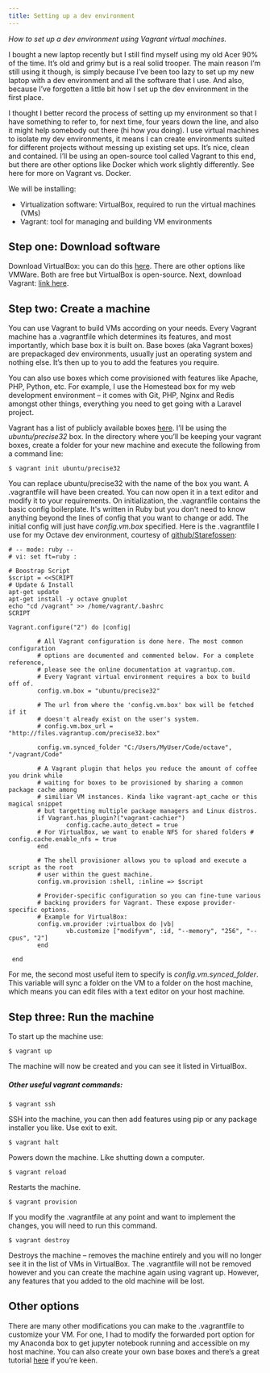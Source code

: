 ```yaml
---
title: Setting up a dev environment
---
```


*How to set up a dev environment using Vagrant virtual machines.*

I bought a new laptop recently but I still find myself using my old Acer 90% of the time. It’s old and grimy but is a real solid trooper. The main reason I’m still using it though, is simply because I’ve been too lazy to set up my new laptop with a dev environment and all the software that I use. And also, because I’ve forgotten a little bit how I set up the dev environment in the first place.

I thought I better record the process of setting up my environment so that I have something to refer to, for next time, four years down the line, and also it might help somebody out there (hi how you doing). I use virtual machines to isolate my dev environments, it means I can create environments suited for different projects without messing up existing set ups. It’s nice, clean and contained. I’ll be using an open-source tool called Vagrant to this end, but there are other options like Docker which work slightly differently. See here for more on Vagrant vs. Docker.

We will be installing:

* Virtualization software: VirtualBox, required to run the virtual machines (VMs)
* Vagrant: tool for managing and building VM environments

## Step one: Download software

Download VirtualBox: you can do this [here](https://www.virtualbox.org/wiki/Downloads). There are other options like VMWare. Both are free but VirtualBox is open-source. Next, download Vagrant: [link here](https://www.vagrantup.com/downloads.html).

## Step two: Create a machine

You can use Vagrant to build VMs according on your needs. Every Vagrant machine has a .vagrantfile which determines its features, and most importantly, which base box it is built on. Base boxes (aka Vagrant boxes) are prepackaged dev environments, usually just an operating system and nothing else. It’s then up to you to add the features you require.

You can also use boxes which come provisioned with features like Apache, PHP, Python, etc. For example, I use the Homestead box for my web development environment – it comes with Git, PHP, Nginx and Redis amongst other things, everything you need to get going with a Laravel project.

Vagrant has a list of publicly available boxes [here](https://app.vagrantup.com/boxes/search). I’ll be using the *ubuntu/precise32* box. In the directory where you’ll be keeping your vagrant boxes, create a folder for your new machine and execute the following from a command line:

```$ vagrant init ubuntu/precise32```

You can replace ubuntu/precise32 with the name of the box you want. A .vagrantfile will have been created. You can now open it in a text editor and modify it to your requirements. On initialization, the .vagrantfile contains the basic config boilerplate. It's written in Ruby but you don't need to know anything beyond the lines of config that you want to change or add. The initial config will just have  *config.vm.box* specified. Here is the .vagrantfile I use for my Octave dev environment, courtesy of [github/Starefossen](https://gist.github.com/Starefossen/9353638):

```
# -- mode: ruby --
# vi: set ft=ruby :

# Boostrap Script
$script = <<SCRIPT
# Update & Install
apt-get update
apt-get install -y octave gnuplot
echo "cd /vagrant" >> /home/vagrant/.bashrc
SCRIPT

Vagrant.configure("2") do |config|

        # All Vagrant configuration is done here. The most common configuration
        # options are documented and commented below. For a complete reference,
        # please see the online documentation at vagrantup.com.
        # Every Vagrant virtual environment requires a box to build off of.
        config.vm.box = "ubuntu/precise32"

        # The url from where the 'config.vm.box' box will be fetched if it
        # doesn't already exist on the user's system.
        # config.vm.box_url = "http://files.vagrantup.com/precise32.box"

        config.vm.synced_folder "C:/Users/MyUser/Code/octave", "/vagrant/Code"

        # A Vagrant plugin that helps you reduce the amount of coffee you drink while
        # waiting for boxes to be provisioned by sharing a common package cache among
        # similiar VM instances. Kinda like vagrant-apt_cache or this magical snippet
        # but targetting multiple package managers and Linux distros.
        if Vagrant.has_plugin?("vagrant-cachier")
                config.cache.auto_detect = true
        # For VirtualBox, we want to enable NFS for shared folders # config.cache.enable_nfs = true
        end

        # The shell provisioner allows you to upload and execute a script as the root
        # user within the guest machine.
        config.vm.provision :shell, :inline => $script

        # Provider-specific configuration so you can fine-tune various
        # backing providers for Vagrant. These expose provider-specific options.
        # Example for VirtualBox:
        config.vm.provider :virtualbox do |vb|
                vb.customize ["modifyvm", :id, "--memory", "256", "--cpus", "2"]
        end

 end
 ```

For me, the second most useful item to specify is *config.vm.synced_folder*. This variable will sync a folder on the VM to a folder on the host machine, which means you can edit files with a text editor on your host machine.

## Step three: Run the machine

To start up the machine use:

```$ vagrant up```

The machine will now be created and you can see it listed in VirtualBox.

##### Other useful vagrant commands:

```$ vagrant ssh```

SSH into the machine, you can then add features using pip or any package installer you like. Use exit to exit.

```$ vagrant halt```

Powers down the machine. Like shutting down a computer.

```$ vagrant reload```

Restarts the machine.

```$ vagrant provision```

If you modify the .vagrantfile at any point and want to implement the changes, you will need to run this command.

```$ vagrant destroy```

Destroys the machine – removes the machine entirely and you will no longer see it in the list of VMs in VirtualBox. The .vagrantfile will not be removed however and you can create the machine again using vagrant up. However, any features that you added to the old machine will be lost.

## Other options

There are many other modifications you can make to the .vagrantfile to customize your VM. For one, I had to modify the forwarded port option for my Anaconda box to get jupyter notebook running and accessible on my host machine. You can also create your own base boxes and there’s a great tutorial [here](https://scotch.io/tutorials/how-to-create-a-vagrant-base-box-from-an-existing-one) if you’re keen.
